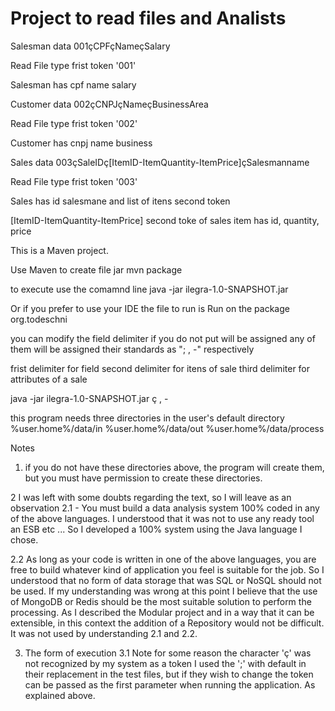 # Project to read files and Analists

Salesman data
001çCPFçNameçSalary

Read File type frist token '001'

Salesman has
cpf name salary

Customer data
002çCNPJçNameçBusinessArea

Read File type frist token '002'

Customer has
cnpj name business

Sales data
003çSaleIDç[ItemID-ItemQuantity-ItemPrice]çSalesmanname

Read File type frist token '003'

Sales has id salesmane and list of itens second token

[ItemID-ItemQuantity-ItemPrice] second toke of sales
item has id, quantity, price


This is a Maven project.

Use Maven to create file jar
mvn package

to execute use the comamnd line
java -jar ilegra-1.0-SNAPSHOT.jar

Or if you prefer to use your IDE the file to run is Run on the package org.todeschni

you can modify the field delimiter
if you do not put will be assigned any of them will be assigned their standards as "; , -" respectively

frist delimiter for field
second delimiter for itens of sale
third delimiter for attributes of a sale

java -jar ilegra-1.0-SNAPSHOT.jar ç , -

this program needs three directories in the user's default directory
%user.home%/data/in
%user.home%/data/out
%user.home%/data/process

Notes

1. if you do not have these directories above, the program will create them, but you must have permission to create these directories.

2 I was left with some doubts regarding the text, so I will leave as an observation
2.1 - You must build a data analysis system 100% coded in any of the above languages.
I understood that it was not to use any ready tool an ESB etc ...
So I developed a 100% system using the Java language I chose.

2.2 As long as your code is written in one of the above languages, you are free to build whatever kind of application you feel is suitable for the job.
So I understood that no form of data storage that was SQL or NoSQL should not be used.
If my understanding was wrong at this point I believe that the use of MongoDB or Redis should be the most suitable solution to perform the processing. As I described the Modular project and in a way that it can be extensible, in this context the addition of a Repository would not be difficult. It was not used by understanding 2.1 and 2.2.

3. The form of execution
3.1 Note for some reason the character 'ç' was not recognized by my system as a token I used the ';' with default in their replacement in the test files, but if they wish to change the token can be passed as the first parameter when running the application. As explained above.



